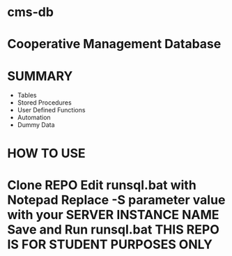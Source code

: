 cms-db
============================================================
Cooperative Management Database
============================================================
SUMMARY
============================================================
- Tables
- Stored Procedures
- User Defined Functions
- Automation
- Dummy Data

HOW TO USE
============================================================
Clone REPO
Edit runsql.bat with Notepad
Replace -S parameter value with your SERVER INSTANCE NAME
Save and Run runsql.bat
THIS REPO IS FOR STUDENT PURPOSES ONLY
============================================================
